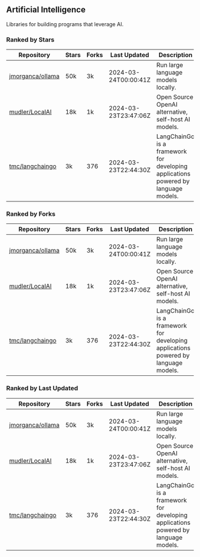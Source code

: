 ## Artificial Intelligence

Libraries for building programs that leverage AI.

### Ranked by Stars

| Repository | Stars | Forks | Last Updated | Description | 
|------------|-------|-------|--------------|-------------|
| [jmorganca/ollama](https://github.com/jmorganca/ollama) | 50k | 3k | 2024-03-24T00:00:41Z |  Run large language models locally. |
| [mudler/LocalAI](https://github.com/mudler/LocalAI) | 18k | 1k | 2024-03-23T23:47:06Z |  Open Source OpenAI alternative, self-host AI models. |
| [tmc/langchaingo](https://github.com/tmc/langchaingo) | 3k | 376 | 2024-03-23T22:44:30Z |  LangChainGo is a framework for developing applications powered by language models. |

### Ranked by Forks

| Repository | Stars | Forks | Last Updated | Description | 
|------------|-------|-------|--------------|-------------|
| [jmorganca/ollama](https://github.com/jmorganca/ollama) | 50k | 3k | 2024-03-24T00:00:41Z |  Run large language models locally. |
| [mudler/LocalAI](https://github.com/mudler/LocalAI) | 18k | 1k | 2024-03-23T23:47:06Z |  Open Source OpenAI alternative, self-host AI models. |
| [tmc/langchaingo](https://github.com/tmc/langchaingo) | 3k | 376 | 2024-03-23T22:44:30Z |  LangChainGo is a framework for developing applications powered by language models. |

### Ranked by Last Updated

| Repository | Stars | Forks | Last Updated | Description | 
|------------|-------|-------|--------------|-------------|
| [jmorganca/ollama](https://github.com/jmorganca/ollama) | 50k | 3k | 2024-03-24T00:00:41Z |  Run large language models locally. |
| [mudler/LocalAI](https://github.com/mudler/LocalAI) | 18k | 1k | 2024-03-23T23:47:06Z |  Open Source OpenAI alternative, self-host AI models. |
| [tmc/langchaingo](https://github.com/tmc/langchaingo) | 3k | 376 | 2024-03-23T22:44:30Z |  LangChainGo is a framework for developing applications powered by language models. |

